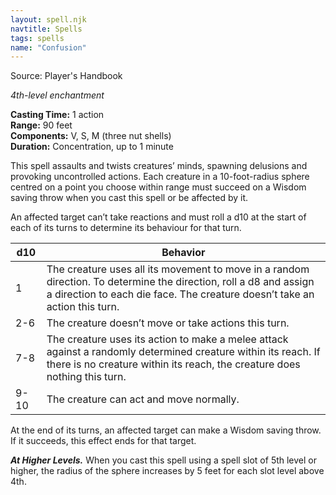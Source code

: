 ```yaml
---
layout: spell.njk
navtitle: Spells
tags: spells
name: "Confusion"
---
```

Source: Player's Handbook

_4th-level enchantment_

**Casting Time:** 1 action  
**Range:** 90 feet  
**Components:** V, S, M (three nut shells)  
**Duration:** Concentration, up to 1 minute

This spell assaults and twists creatures’ minds, spawning delusions and provoking uncontrolled actions. Each creature in a 10-foot-radius sphere centred on a point you choose within range must succeed on a Wisdom saving throw when you cast this spell or be affected by it.

An affected target can’t take reactions and must roll a d10 at the start of each of its turns to determine its behaviour for that turn.

|d10|Behavior|
|---|---|
|1|The creature uses all its movement to move in a random direction. To determine the direction, roll a d8 and assign a direction to each die face. The creature doesn’t take an action this turn.|
|2-6|The creature doesn’t move or take actions this turn.|
|7-8|The creature uses its action to make a melee attack against a randomly determined creature within its reach. If there is no creature within its reach, the creature does nothing this turn.|
|9-10|The creature can act and move normally.|

At the end of its turns, an affected target can make a Wisdom saving throw. If it succeeds, this effect ends for that target.

**_At Higher Levels._** When you cast this spell using a spell slot of 5th level or higher, the radius of the sphere increases by 5 feet for each slot level above 4th.